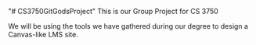 "# CS3750GitGodsProject" 
This is our Group Project for CS 3750

We will be using the tools we have gathered during our degree to design
a Canvas-like LMS site.
